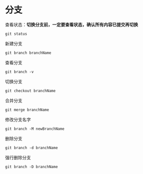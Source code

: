 # 分支

查看状态：**切换分支前，一定要查看状态，确认所有内容已提交再切换**

```shell
git status
```

新建分支

```shell
git branch branchName
```

查看分支

```shell
git branch -v
```

切换分支

```shell
git checkout branchName
```

合并分支

```shell
git merge branchName
```

修改分支名字

```shell
git branch -M newBranchName
```

删除分支

```shell
git branch -d branchName
```

强行删除分支

```shell
git branch -D branchName
```

